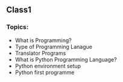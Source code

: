 ## Class1
### Topics:
* What is Programming?
* Type of Programming Lanague
* Translator Programs
* What is Python Programming Language?
* Python environment setup
* Python first programme